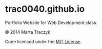 trac0040.github.io
==================

Portfolio Website for Web Development class.

© 2014 Marta Traczyk

Code licensed under the [MIT License](LICENSE).
